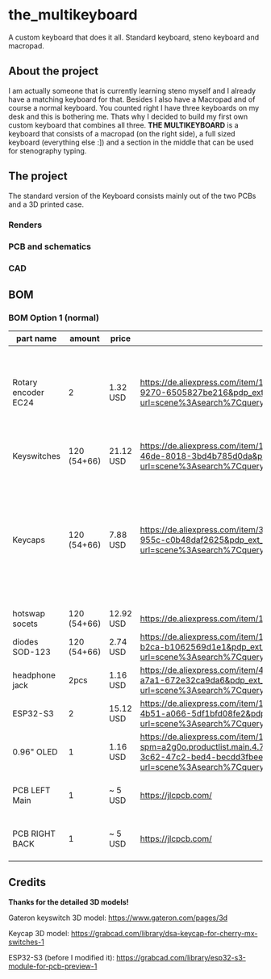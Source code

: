 # the_multikeyboard
A custom keyboard that does it all. Standard keyboard, steno keyboard and macropad.

## About the project

I am actually someone that is currently learning steno myself and I already have a matching keyboard for that. Besides I also have a Macropad and of course a normal keyboard. You counted right I have three keyboards on my desk and this is bothering me. Thats why I decided to build my first own custom keyboard that combines all three. **THE MULTIKEYBOARD** is a keyboard that consists of a macropad (on the right side), a full sized keyboard (everything else :]) and a section in the middle that can be used for stenography typing. 

## The project

The standard version of the Keyboard consists mainly out of the two PCBs and a 3D printed case.

### Renders

### PCB and schematics

### CAD

## BOM

### BOM Option 1 (normal)

| part name | amount | price | link | note |
| --------- | ------ | ----- | ---- | ---- |
| Rotary encoder EC24 | 2 | 1.32 USD | https://de.aliexpress.com/item/1005006894514858.html?spm=a2g0o.productlist.main.2.7f3151dbLgFP04&algo_pvid=9129263f-29b5-45c7-9270-6505827be216&pdp_ext_f=%7B%22order%22%3A%2212%22%2C%22eval%22%3A%221%22%7D&utparam-url=scene%3Asearch%7Cquery_from%3A | look out for the EC numer it is importent for the resolution of the encoder 
| Keyswitches | 120 (54+66) | 21.12 USD | https://de.aliexpress.com/item/1005006091988869.html?spm=a2g0o.productlist.main.11.54f5116676VXSy&algo_pvid=5683f259-8333-46de-8018-3bd4b785d0da&pdp_ext_f=%7B%22order%22%3A%22205%22%2C%22eval%22%3A%221%22%7D&utparam-url=scene%3Asearch%7Cquery_from%3A
| Keycaps | 120 (54+66) | 7.88 USD| https://de.aliexpress.com/item/32842379355.html?spm=a2g0o.productlist.main.13.19dd3939CSNGEC&algo_pvid=53737e4f-6131-4c20-955c-c0b48daf2625&pdp_ext_f=%7B%22order%22%3A%2286%22%2C%22eval%22%3A%221%22%7D&utparam-url=scene%3Asearch%7Cquery_from%3A | please look where you can buy matching quantities 120 Keys is larger than normal keyboard size
| hotswap socets | 120 (54+66) | 12.92 USD | https://de.aliexpress.com/item/1005007476614771.html?gatewayAdapt=glo2deu | ---- |
| diodes SOD-123 | 120 (54+66) | 2.74 USD | https://de.aliexpress.com/item/1005004664827360.html?spm=a2g0o.productlist.main.2.730d3027Xsqwva&algo_pvid=82ad0fed-5a2a-47ba-b2ca-b1062569d1e1&pdp_ext_f=%7B%22order%22%3A%2215%22%2C%22eval%22%3A%221%22%7D&utparam-url=scene%3Asearch%7Cquery_from%3A | ---- |
| headphone jack | 2pcs | 1.16 USD | https://de.aliexpress.com/item/4000661908135.html?spm=a2g0o.productlist.main.6.13bb1c8aFr9YPX&algo_pvid=a0e2646d-b512-4a32-a7a1-672e32ca9da6&pdp_ext_f=%7B%22order%22%3A%22166%22%2C%22eval%22%3A%221%22%7D&utparam-url=scene%3Asearch%7Cquery_from%3A | ---- |
| ESP32-S3 | 2 | 15.12 USD | https://de.aliexpress.com/item/1005008209644199.html?spm=a2g0o.productlist.main.2.450b6619Wqsygq&algo_pvid=b6d6b6cd-dfe1-4b51-a066-5df1bfd08fe2&pdp_ext_f=%7B%22order%22%3A%2263%22%2C%22eval%22%3A%221%22%7D&utparam-url=scene%3Asearch%7Cquery_from%3A | ---- |
| 0.96" OLED | 1 | 1.16 USD | https://de.aliexpress.com/item/1005006153887805.html?spm=a2g0o.productlist.main.4.78c6NVUJNVUJnM&aem_p4p_detail=20250731095618221437588698900003594592&algo_pvid=1ea1ca72-3c62-47c2-bed4-becdd3fbee01&pdp_ext_f=%7B%22order%22%3A%2293%22%2C%22eval%22%3A%221%22%7D&utparam-url=scene%3Asearch%7Cquery_from%3A&search_p4p_id=20250731095618221437588698900003594592_1 | ---- |
| PCB LEFT Main | 1 | ~ 5 USD |  https://jlcpcb.com/ | price is subject to JLCs review |
| PCB RIGHT BACK | 1 | ~ 5 USD |  https://jlcpcb.com/ | price is subject to JLCs review |

## Credits

**Thanks for the detailed 3D models!**

Gateron keyswitch 3D model: https://www.gateron.com/pages/3d

Keycap 3D model: https://grabcad.com/library/dsa-keycap-for-cherry-mx-switches-1

ESP32-S3 (before I modified it): https://grabcad.com/library/esp32-s3-module-for-pcb-preview-1